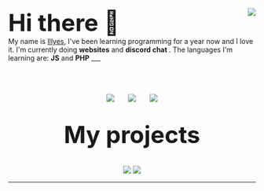 
<img align="right" src="https://github-readme-stats.vercel.app/api?username=PseudoIllyes&show_icons=true&hide_border=true" />
<font size="10">
<b>
Hi there 👋
</b>
</font>
<br>
My name is <a href="pseudo-dev.tk">Illyes</a>, I've been learning programming for a year now and I love it. I'm currently doing <strong>websites</strong> and <strong>discord chat </strong>. The languages I'm learning are: <strong>JS</strong> and <strong>PHP</strong>
___

<p align="center">
	<br>
	<br>
	<br>
	<img src="http://img.shields.io/badge/Discord-%40Pseudo_Illyes%230657-7289DA?style=for-the-badge" />
	&nbsp;&nbsp;&nbsp;&nbsp;&nbsp;
	<img src="http://img.shields.io/badge/Twiter-%40Pseudo_Illyes-1DA1F2?style=for-the-badge" />
	&nbsp;&nbsp;&nbsp;&nbsp;&nbsp;
	<img src="http://img.shields.io/badge/Instagram-%40illyes.all-E1306C?style=for-the-badge" />
	<br>
	<br>
	<br>
	<font size="10">
		<b>
			My projects
		</b>
	</font>
	<br>
	<br>
	<br>
	<a href="https://github.com/PseudoIllyes/Rem"><img src="https://github-readme-stats.vercel.app/api/pin/?username=PseudoIllyes&repo=rem" /></a>
	<a href="https://github.com/PseudoIllyes/ErazionBot"><img src="https://github-readme-stats.vercel.app/api/pin/?username=PseudoIllyes&repo=ErazionBot" /></a>
</p>

___
